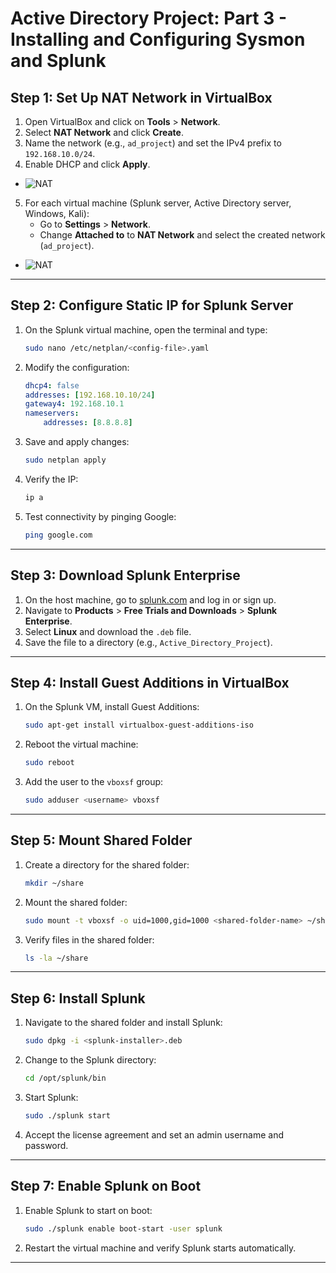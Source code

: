 # Active Directory Project: Part 3 - Installing and Configuring Sysmon and Splunk
## Step 1: Set Up NAT Network in VirtualBox
1. Open VirtualBox and click on **Tools** > **Network**.
2. Select **NAT Network** and click **Create**.
3. Name the network (e.g., `ad_project`) and set the IPv4 prefix to `192.168.10.0/24`.
4. Enable DHCP and click **Apply**.
- ![NAT](https://i.imgur.com/TvD4DHh.png)
5. For each virtual machine (Splunk server, Active Directory server, Windows, Kali):
    - Go to **Settings** > **Network**.
    - Change **Attached to** to **NAT Network** and select the created network (`ad_project`).
- ![NAT](https://i.imgur.com/q42HUie.png)
---

## Step 2: Configure Static IP for Splunk Server
1. On the Splunk virtual machine, open the terminal and type:
    ```bash
    sudo nano /etc/netplan/<config-file>.yaml
    ```
2. Modify the configuration:
    ```yaml
    dhcp4: false
    addresses: [192.168.10.10/24]
    gateway4: 192.168.10.1
    nameservers:
        addresses: [8.8.8.8]
    ```
3. Save and apply changes:
    ```bash
    sudo netplan apply
    ```
4. Verify the IP:
    ```bash
    ip a
    ```
5. Test connectivity by pinging Google:
    ```bash
    ping google.com
    ```

---

## Step 3: Download Splunk Enterprise
1. On the host machine, go to [splunk.com](https://www.splunk.com) and log in or sign up.
2. Navigate to **Products** > **Free Trials and Downloads** > **Splunk Enterprise**.
3. Select **Linux** and download the `.deb` file.
4. Save the file to a directory (e.g., `Active_Directory_Project`).

---

## Step 4: Install Guest Additions in VirtualBox
1. On the Splunk VM, install Guest Additions:
    ```bash
    sudo apt-get install virtualbox-guest-additions-iso
    ```
2. Reboot the virtual machine:
    ```bash
    sudo reboot
    ```
3. Add the user to the `vboxsf` group:
    ```bash
    sudo adduser <username> vboxsf
    ```

---

## Step 5: Mount Shared Folder
1. Create a directory for the shared folder:
    ```bash
    mkdir ~/share
    ```
2. Mount the shared folder:
    ```bash
    sudo mount -t vboxsf -o uid=1000,gid=1000 <shared-folder-name> ~/share
    ```
3. Verify files in the shared folder:
    ```bash
    ls -la ~/share
    ```

---

## Step 6: Install Splunk
1. Navigate to the shared folder and install Splunk:
    ```bash
    sudo dpkg -i <splunk-installer>.deb
    ```
2. Change to the Splunk directory:
    ```bash
    cd /opt/splunk/bin
    ```
3. Start Splunk:
    ```bash
    sudo ./splunk start
    ```
4. Accept the license agreement and set an admin username and password.

---

## Step 7: Enable Splunk on Boot
1. Enable Splunk to start on boot:
    ```bash
    sudo ./splunk enable boot-start -user splunk
    ```
2. Restart the virtual machine and verify Splunk starts automatically.

---
